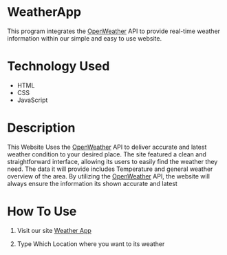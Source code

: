 # WeatherApp

This program integrates the [OpenWeather](https://openweathermap.org/) API to provide real-time weather information within our simple and easy to use website.

# Technology Used

- HTML
- CSS
- JavaScript

# Description

This Website Uses the [OpenWeather](https://openweathermap.org/) API to deliver accurate and latest weather condition to your desired place. The site featured a clean and straightforward interface, allowing its users to easily find the weather they need. The data it will provide includes Temperature and general weather overview of the area. By utilizing the [OpenWeather](https://openweathermap.org/) API, the website will always ensure the information its shown accurate and latest

# How To Use

1. Visit our site [Weather App](https://sircutieyuk1.github.io/WeatheringSite/html/index.html)

1. Type Which Location where you want to its weather

